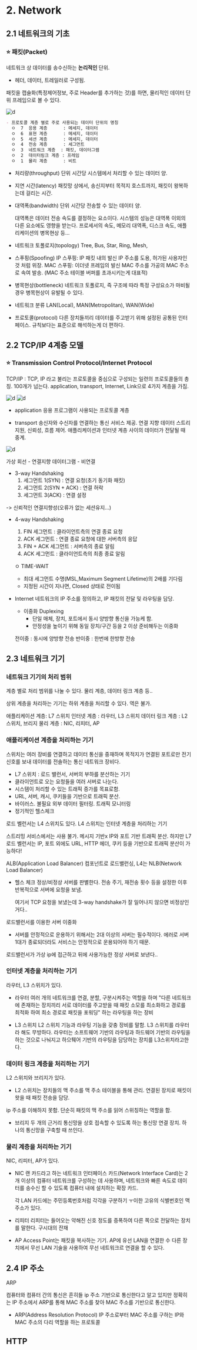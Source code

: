 # 2. Network

## 2.1 네트워크의 기초


### :star: 패킷(Packet)

네트워크 상 데이터를 송수신하는 __논리적인__ 단위.
- 헤더, 데이터, 트레일러로 구성됨.

패킷을 캡슐화(특정제어정보, 주로 Header를 추가하는 것)를 하면, 물리적인 데이터 단위 프레임으로 볼 수 있다.

![d](./src/L_packet.jpg)


```markdown
- 프로토콜 계층 별로 주로 사용되는 데이터 단위의 명칭
  ㅇ  7  응용 계층      : 메세지, 데이터 
  ㅇ  6  표현 계층      : 메세지, 데이터 
  ㅇ  5  세션 계층      : 메세지, 데이터
  ㅇ  4  전송 계층      : 세그먼트
  ㅇ  3  네트워크 계층  : 패킷, 데이터그램
  ㅇ  2  데이터링크 계층 : 프레임
  ㅇ  1  물리 계층      : 비트
```


- 처리량(throughput)
    단위 시간당 시스템에서 처리할 수 있는 데이터 양. 

- 지연 시간(latency)
    패킷망 상에서, 송신지부터 목적지 호스트까지, 패킷이 왕복하는데 걸리는 시간.

- 대역폭(bandwidth)
    단위 시간당 전송할 수 있는 데이터 양.

  대역폭은 데이터 전송 속도를 결정하는 요소이다. 시스템의 성능은 대역폭 이외의 다른 요소에도 영향을 받는다. 프로세서의 속도, 메모리 대역폭, 디스크 속도, 애플리케이션의 병목현상 등...


- 네트워크 토폴로지(topology)
  Tree, Bus, Star, Ring, Mesh,


- 스푸핑(Spoofing)
    IP 스푸핑: IP 패킷 내의 발신 IP 주소를 도용, 허가된 사용자인 것 처럼 위장.
    MAC 스푸핑: 이더넷 프레임의 발신 MAC 주소를 가공의 MAC 주소로 속여 발송. 
    (MAC 주소 테이블 버퍼를 초과시키는게 대표적)

- 병목현상(bottleneck)
  네트워크 토폴로지, 즉 구조에 따라 특정 구성요소가 마비될 경우 병목현상이 유발될 수 있다.
  

- 네트워크 분류
  LAN(Local), MAN(Metropolitan), WAN(Wide)

- 프로토콜(protocol)
  다른 장치들끼리 데이터를 주고받기 위해 설정된 공통된 인터페이스.
  규칙보다는 표준으로 해석하는게 더 편하다.



## 2.2 TCP/IP 4계층 모델



### :star: Transmission Control Protocol/Internet Protocol

TCP/IP : TCP, IP 라고 불리는 프로토콜을 중심으로 구성되는 일련의 프로토콜들의 총칭. 100개가 넘는다.
application, transport, Internet, Link으로 4가지 계층을 가짐.

![d](./src/L_tcp1.jpg)
![d](./src/L_tcp2.jpg)


- application
  응용 프로그램이 사용되는 프로토콜 계층

- transport
  송신자와 수신자를 연결하는 통신 서비스 제공. 연결 지향 데이터 스트리 지원, 신뢰성, 흐름 제어. 애플리케이션과 인터넷 계층 사이의 데이터가 전달될 때 중계.

![d](./src/L_transport.jpg)

가상 회선 - 연결지향
데이터그램 - 비연결


- 3-way Handshaking 
  1. 세그먼트 1(SYN)        :   연결 요청(초기 동기화 패킷)
  2. 세그먼트 2(SYN + ACK)  :   연결 허락
  3. 세그먼트 3(ACK)        :   연결 설정

-> 신뢰적인 연결지향성(오류가 없는 세션유지...)

- 4-way Handshaking
  1. FIN 세그먼트           : 클라이언트측의 연결 종료 요청
  2. ACK 세그먼트           : 연결 종료 요청에 대한 서버측의 응답
  3. FIN + ACK 세그먼트     : 서버측의 종료 알림
  4. ACK 세그먼트           : 클라이언트측의 최종 종료 알림

  ㅇ TIME-WAIT
     - 최대 세그먼트 수명(MSL,Maximum Segment Lifetime)의 2배를 기다림
     - 지정된 시간이 지나면, Closed 상태로 전이됨


- Internet
  네트워크의 IP 주소를 정의하고, IP 패킷의 전달 및 라우팅을 담당.

  - 이중화 Duplexing 
    - 단일 매체, 장치, 포트에서 동시 양방향 통신을 가능케 함.
    - 안정성을 높이기 위해 동일 장치/구간 등을 2 이상 준비해두는 이중화

  전이중 : 동시에 양방향 전송
  반이중 : 한번에 한방향 전송




## 2.3 네트워크 기기

### 네트워크 기기의 처리 범위
계층 별로 처리 범위를 나눌 수 있다.
물리 계층, 데이터 링크 계층 등..

상위 계층을 처리하는 기기는 하위 계층을 처리할 수 있다. 역은 불가.

애플리케이션 계층: L7 스위치
인터넷 계층 : 라우터, L3 스위치
데이터 링크 계층 : L2 스위치, 브리지
물리 계층 : NIC, 리피터, AP

### 애플리케이션 계층을 처리하는 기기

스위치는 여러 장비를 연결하고 데이터 통신을 중재하며 목적지가 연결된 포트로만 전기 신호를 보내 데이터를 전솔하는 통신 네트워크 장비다.

- L7 스위치 : 로드 밸런서, 서버의 부하를 분산하는 기기
- 클라이언트로 오는 요청들을 여러 서버로 나눈다.
- 시스템이 처리할 수 있는 트래픽 증가를 목표로함.
- URL, 서버, 캐시, 쿠키들을 기반으로 트래픽 분산.
- 바이러스. 불필요 외부 데이터 필터링. 트래픽 모니터링
- 정기적인 헬스체크


로드 벨런서는 L4 스위치도 있다. L4 스위치는 인터넷 계층을 처리하는 기기

스트리밍 서비스에서는 사용 불가. 메시지 기반x IP와 포트 기반 트래픽 분산.
하지만 L7로드 벨런서는 IP, 포트 외에도 URL, HTTP 헤더, 쿠키 등을 기반으로 트래픽 분산이 가능하다!

ALB(Application Load Balancer) 컴포넌트로 로드밸런싱, 
L4는 NLB(Network Load Balancer)

- 헬스 체크
  정상/비정상 서버를 판별한다. 전송 주기, 재전송 횟수 등을 설정한 이후 반복적으로 서버에 요청을 보냄.

  여기서 TCP 요청을 보냈는데 3-way handshake가 잘 일어나지 않으면 비정상인 거다..

로드밸런서를 이용한 서버 이중화

- 서버를 안정적으로 운용하기 위해서는 2대 이상의 서버는 필수적이다. 에러로 서버 1대가 종료되더라도 서비스는 안정적으로 운용되어야 하기 때문. 

로드밸런서가 가상 ip에 접근하고 뒤에 사용가능한 정상 서버로 보낸다..


### 인터넷 계층을 처리하는 기기

라우터, L3 스위치가 있다.

- 라우터
  여러 개의 네트워크를 연결, 분할, 구분시켜주는 역할을 하며 "다른 네트워크에 존재하는 장치끼리 서로 데이터를 주고받을 때 패킷 소모를 최소화하고 경로를 최적화 하여 최소 경로로 패킷을 포워딩" 
  하는 라우팅을 하는 장비

- L3 스위치
  L2 스위치 기능과 라우팅 기능을 갖충 장비를 말함. L3 스위치를 라우터라 해도 무방하다. 라우터는 소프트웨어 기반의 라우팅과 하드웨어 기반의 라우팅을 하는 것으로 나눠지고 하으퉤어 기반의 라우팅을 담당하는 장치를 L3스위치라고한다.

### 데이터 링크 계층을 처리하는 기기

L2 스위치와 브리지가 있다.

- L2 스위치는 장치들의 맥 주소를 맥 주소 테이블을 통해 관리. 연결된 장치로 패킷이 왓을 때 패킷 전송을 담당.

ip 주소를 이해하지 못함.
단순히 패킷의 맥 주소를 읽어 스위칭하는 역할을 함.


- 브리지
  두 개의 근거리 통신망을 상호 접속할 수 있도록 하는 통신망 연결 장치.
  하나의 통신망을 구축할 때 쓰인다.


### 물리 계층을 처리하는 기기

NIC, 리피터, AP가 있다.

- NIC
  랜 카드라고 하는 네트워크 인터페이스 카드(Network Interface Card)는 2개 이상의 컴퓨터 네트워크를 구성하는 데 사용하며, 네트워크와 빠른 속도로 데이터를 송수신 할 수 있도록 컴퓨터 내에 설치하는 확장 카드.

  각 LAN 카드에는 주민등록번호처럼 각각을 구분하기 ㅜ이한 고유의 식별번호인 맥 주소가 있다.

- 리피터
  리피터는 들어오는 약해진 신호 정도를 증폭하여 다른 쪽으로 전달하는 장치를 말한다. 구시대의 잔재

- AP
  Access Point는 패킷을 복사하는 기기.
  AP에 유선 LAN을 연결한 수 다른 장치에서 무선 LAN 기술을 사용하여 무선 네트워크르 연결을 할 수 있다.




## 2.4 IP 주소

ARP
 
컴퓨터와 컴퓨터 간의 통신은 흔히들 ip 주소 기반으로 통신한다고 알고 있지만 정확히는 IP 주소에서 ARP를 통해 MAC 주소를 찾아 MAC 주소를 기반으로 통신한다.

- ARP(Address Resolution Protocol)
  IP 주소로부터 MAC 주소를 구하는 IP와 MAC 주소의 다리 역할을 하는 프로토콜

  


## HTTP




